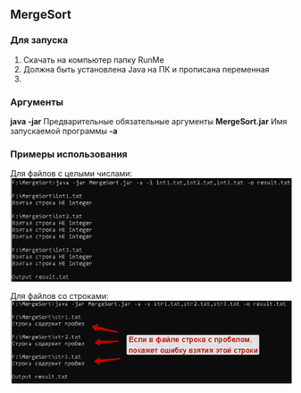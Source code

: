 ## MergeSort
### Для запуска
1. Скачать на компьютер папку RunMe
2. Должна быть установлена Java на ПК и прописана переменная
3.

### Аргументы
**java -jar**  Предварительные обязательные аргументы
**MergeSort.jar**  Имя запускаемой программы
**-a**  

### Примеры использования
Для файлов с целыми числами:
![alt text](https://github.com/Deniskaponchik/CompareMerge/blob/master/png/IntAsc.PNG)

Для файлов со строками:
![alt text](https://github.com/Deniskaponchik/CompareMerge/blob/master/png/StrAsc.PNG)
